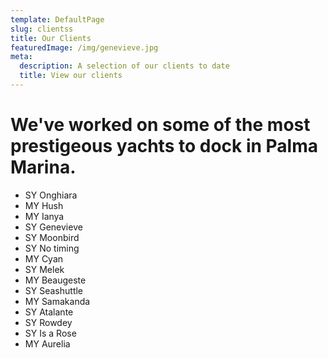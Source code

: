 ```yaml
---
template: DefaultPage
slug: clientss
title: Our Clients
featuredImage: /img/genevieve.jpg
meta:
  description: A selection of our clients to date
  title: View our clients
---
```

# We've worked on some of the most prestigeous yachts to dock in Palma Marina.

* SY Onghiara
* MY Hush
* MY Ianya
* SY Genevieve
* SY Moonbird
* SY No timing
* MY Cyan
* SY Melek
* MY Beaugeste
* SY Seashuttle 
* MY Samakanda
* SY Atalante
* SY Rowdey
* SY Is a Rose
* MY Aurelia
